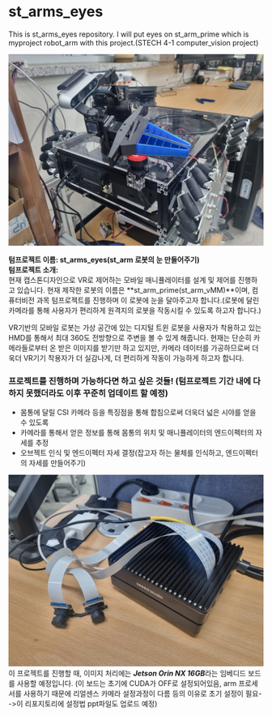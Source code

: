 # st_arms_eyes   
This is st_arms_eyes repository. I will put eyes on st_arm_prime which is myproject robot_arm with this project.(STECH 4-1 computer_vision project)   

![st_arm_prime](st_arm_prime.jpg)  
   
**텀프로젝트 이름: st_arms_eyes(st_arm 로봇의 눈 만들어주기)**   
**텀프로젝트 소개:**   
현재 캡스톤디자인으로 VR로 제어하는 모바일 매니퓰레이터를 설계 및 제어를 진행하고 있습니다. 현재 제작한 로봇의 이름은 **st_arm_prime(st_arm_vMM)**이며, 컴퓨터비전 과목 텀프로젝트를 진행하며 이 로봇에 눈을 달아주고자 합니다.(로봇에 달린 카메라를 통해 사용자가 편리하게 원격지의 로봇을 작동시킬 수 있도록 하고자 합니다.)   
   
VR기반의 모바일 로봇는 가상 공간에 있는 디지털 트윈 로봇을 사용자가 착용하고 있는 HMD를 통해서 최대 360도 전방향으로 주변을 볼 수 있게 해줍니다. 현재는 단순히 카메라들로부터 온 받은 이미지를 받기만 하고 있지만, 카메라 데이터를 가공하므로써 더욱더 VR기기 착용자가 더 실감나게, 더 편리하게 작동이 가능하게 하고자 합니다.   

### 프로젝트를 진행하며 가능하다면 하고 싶은 것들! (텀프로젝트 기간 내에 다 하지 못했더라도 이후 꾸준히 업데이트 할 예정)   
- 몸통에 달릴 CSI 카메라 등을 특징점을 통해 합침으로써 더욱더 넓은 시야를 얻을 수 있도록   
- 카메라를 통해서 얻은 정보를 통해 몸통의 위치 및 매니퓰레이터의 엔드이펙터의 자세를 추정   
- 오브젝트 인식 및 엔드이펙터 자세 결정(잡고자 하는 물체를 인식하고, 엔드이펙터의 자세를 만들어주기)   
   
![jetson_orin_nx](jetson_orin_nx.jpg)  
이 프로젝트를 진행할 때, 이미지 처리에는 ***Jetson Orin NX 16GB***라는 임베디드 보드를 사용할 예정입니다. (이 보드는 초기에 CUDA가 OFF로 설정되어있음, arm 프로세서를 사용하기 때문에 리얼센스 카메라 설정과정이 다름 등의 이유로 초기 설정이 필요-->이 리포지토리에 설정법 ppt파일도 업로드 예정)